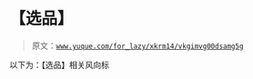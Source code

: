 # 【选品】

> 原文：[`www.yuque.com/for_lazy/xkrm14/vkgimvg00dsamg5g`](https://www.yuque.com/for_lazy/xkrm14/vkgimvg00dsamg5g)



以下为：【选品】相关风向标 



